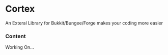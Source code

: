 # Cortex
An Exteral Library for Bukkit/Bungee/Forge makes your coding more easier

### Content
Working On...
